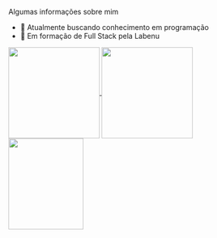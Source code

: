Algumas informações sobre mim

- 🔭 Atualmente buscando conhecimento em programação
- 🌱 Em formação de Full Stack pela Labenu


<div>
  <a href="https://github.com/MaciosekGuilherme">
  <img height="180em"   align="center" src="https://github-readme-stats.vercel.app/api?username=MaciosekGuilherme&show_icons=true&theme=react&include_all_commits=true&count_private=true"/>
  <img height="180em"  align="center" src="https://github-readme-stats.vercel.app/api/top-langs/?username=MaciosekGuilherme&layout=compact&langs_count=7&theme=react" />

  <img align="center" width="148" height="180" src="https://media1.tenor.com/images/68e8337fb4eb7e40645d832c64762a8b/tenor.gif?itemid=19443613">
</div>
